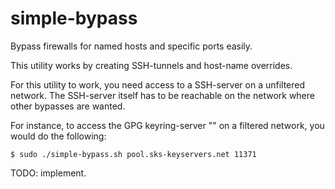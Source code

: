 simple-bypass
=============

Bypass firewalls for named hosts and specific ports easily.

This utility works by creating SSH-tunnels and host-name overrides.

For this utility to work, you need access to a SSH-server on a unfiltered network. The SSH-server itself has to be reachable on the network where other bypasses are wanted.

For instance, to access the GPG keyring-server "" on a filtered network, you would do the following:

    $ sudo ./simple-bypass.sh pool.sks-keyservers.net 11371

TODO: implement.
